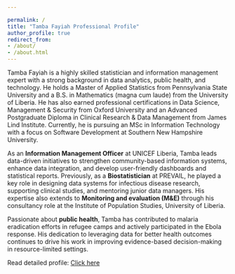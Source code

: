 ```yaml
---

permalink: /
title: "Tamba Fayiah Professional Profile"
author_profile: true
redirect_from:
- /about/
- /about.html
---
```


Tamba Fayiah is a highly skilled statistician and information management expert with a strong background in data analytics, public health, and technology. He holds a Master of Applied Statistics from Pennsylvania State University and a B.S. in Mathematics (magna cum laude) from the University of Liberia. He has also earned professional certifications in Data Science, Management & Security from Oxford University and an Advanced Postgraduate Diploma in Clinical Research & Data Management from James Lind Institute. Currently, he is pursuing an MSc in Information Technology with a focus on Software Development at Southern New Hampshire University.

As an **Information Management Officer** at UNICEF Liberia, Tamba leads data-driven initiatives to strengthen community-based information systems, enhance data integration, and develop user-friendly dashboards and statistical reports. Previously, as a **Biostatistician** at PREVAIL, he played a key role in designing data systems for infectious disease research, supporting clinical studies, and mentoring junior data managers. His expertise also extends to **Monitoring and evaluation (M&E)** through his consultancy role at the Institute of Population Studies, University of Liberia.

Passionate about **public health**, Tamba has contributed to malaria eradication efforts in refugee camps and actively participated in the Ebola response. His dedication to leveraging data for better health outcomes continues to drive his work in improving evidence-based decision-making in resource-limited settings.

Read detailed profile: [Click here](../pages/detailed_about.md)